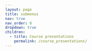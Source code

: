 ```yaml
---
layout: page
title: submenus
nav: true
nav_order: 8
dropdown: true
children:
  - title: Course presentations
    permalink: /course_presentations/
---
```

